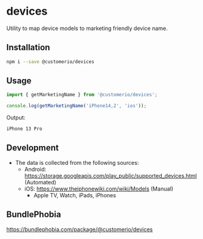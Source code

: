 # devices

Utility to map device models to marketing friendly device name.

## Installation

```bash
npm i --save @customerio/devices
```

## Usage

```ts
import { getMarketingName } from '@customerio/devices';

console.log(getMarketingName('iPhone14,2', 'ios'));
```
Output:

```bash
iPhone 13 Pro
``` 



## Development

- The data is collected from the following sources:
  - Android: https://storage.googleapis.com/play_public/supported_devices.html (Automated)
  - iOS: https://www.theiphonewiki.com/wiki/Models (Manual)
    - Apple TV, Watch, iPads, iPhones

## BundlePhobia

https://bundlephobia.com/package/@customerio/devices
